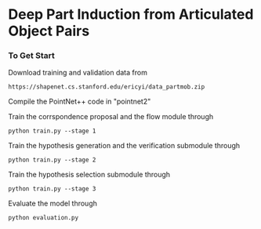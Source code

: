 # Deep Part Induction from Articulated Object Pairs
### To Get Start

Download training and validation data from
  
    https://shapenet.cs.stanford.edu/ericyi/data_partmob.zip
  
Compile the PointNet++ code in "pointnet2"

Train the corrspondence proposal and the flow module through

    python train.py --stage 1

Train the hypothesis generation and the verification submodule through

    python train.py --stage 2
    
Train the hypothesis selection submodule through

    python train.py --stage 3
    
Evaluate the model through

    python evaluation.py
